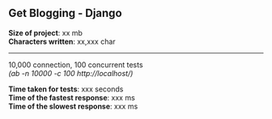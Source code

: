Get Blogging - Django
---------------

__Size of project__: xx mb  
__Characters written__: xx,xxx char

---
10,000 connection, 100 concurrent tests  
_(ab -n 10000 -c 100 http://localhost/)_

__Time taken for tests__: xxx seconds  
__Time of the fastest response__: xxx ms  
__Time of the slowest response__: xxx ms  